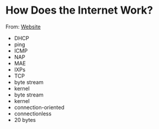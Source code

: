 # How Does the Internet Work?

From: [Website](http://www.theshulers.com/whitepapers/internet_whitepaper/index.html#intro)

- DHCP
- ping
- ICMP
- NAP
- MAE
- IXPs
- TCP
- byte stream
- kernel
- byte stream
- kernel
- connection-oriented
- connectionless
- 20 bytes
